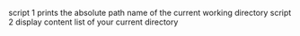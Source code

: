 script 1 prints the absolute path name of the current working directory
script 2 display content list of your current directory
